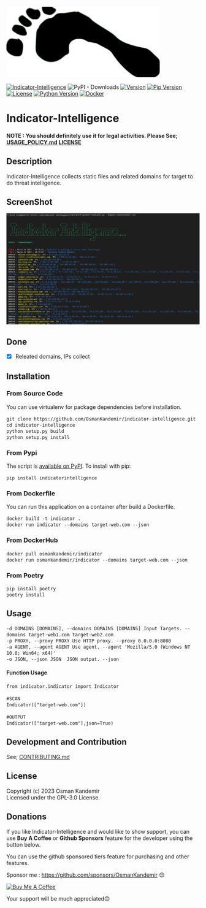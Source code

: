 
![Logo](imglogo.png)

[![Indicator-Intelligence](https://img.shields.io/badge/Indicator-Intelligence-blue)](https://www.github.com/OsmanKandemir/indicator-intelligence)
![PyPI - Downloads](https://img.shields.io/pypi/dm/indicatorintelligence)
[![Version](https://img.shields.io/badge/version-1.1.1-blue.svg)](https://github.com/OsmanKandemir/indicator-intelligence)
[![Pip Version](https://img.shields.io/badge/pypi-23.0.1-green)](https://www.python.org)
[![License](https://img.shields.io/badge/license-GPL-blue.svg)](https://github.com/OsmanKandemir/indicator-intelligence/blob/main/LICENSE)
[![Python Version](https://img.shields.io/badge/python-3.7+-green)](https://www.python.org)
[![Docker](https://img.shields.io/badge/docker-build-important.svg?logo=Docker)](https://www.docker.com)




# Indicator-Intelligence

#### NOTE : You should definitely use it for legal activities. Please See; [USAGE_POLICY.md](USAGE_POLICY.md) [LICENSE](LICENSE)

## Description

Indicator-Intelligence collects static files and related domains for target to do threat intelligence.

## ScreenShot

![](imgtest.png)


## Done
- [x] Releated domains, IPs collect

## Installation

### From Source Code

You can use virtualenv for package dependencies before installation.

```
git clone https://github.com/OsmanKandemir/indicator-intelligence.git
cd indicator-intelligence
python setup.py build
python setup.py install
```

### From Pypi

The script is [available on PyPI](https://pypi.org/project/indicatorintelligence/). To install with pip:
```
pip install indicatorintelligence
```

### From Dockerfile

You can run this application on a container after build a Dockerfile.

```
docker build -t indicator .
docker run indicator --domains target-web.com --json
```

### From DockerHub

```
docker pull osmankandemir/indicator
docker run osmankandemir/indicator --domains target-web.com --json
```

### From Poetry

```
pip install poetry
poetry install
```

## Usage

```
-d DOMAINS [DOMAINS], --domains DOMAINS [DOMAINS] Input Targets. --domains target-web1.com target-web2.com
-p PROXY, --proxy PROXY Use HTTP proxy. --proxy 0.0.0.0:8080
-a AGENT, --agent AGENT Use agent. --agent 'Mozilla/5.0 (Windows NT 10.0; Win64; x64)'
-o JSON, --json JSON  JSON output. --json
```

#### Function Usage

```
from indicator.indicator import Indicator

#SCAN
Indicator(["target-web.com"])

#OUTPUT
Indicator(["target-web.com"],json=True)
```

## Development and Contribution

See; [CONTRIBUTING.md](CONTRIBUTING.md)


## License

Copyright (c) 2023 Osman Kandemir \
Licensed under the GPL-3.0 License.

## Donations

If you like Indicator-Intelligence and would like to show support, you can use **Buy A Coffee** or **Github Sponsors** feature for the developer using the button below.

You can use the github sponsored tiers feature for purchasing and other features.

Sponsor me : https://github.com/sponsors/OsmanKandemir 😊

<a href="https://www.buymeacoffee.com/OsmanKandemir" target="_blank"><img src="https://cdn.buymeacoffee.com/buttons/default-orange.png" alt="Buy Me A Coffee" height="41" width="174"></a>

Your support will be much appreciated😊